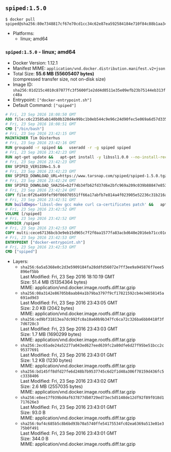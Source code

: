 ## `spiped:1.5.0`

```console
$ docker pull spiped@sha256:80e7348817cf67e70cd1cc34c62e87ea592584184e710f84c88b1aa34117af2b
```

-	Platforms:
	-	linux; amd64

### `spiped:1.5.0` - linux; amd64

-	Docker Version: 1.12.1
-	Manifest MIME: `application/vnd.docker.distribution.manifest.v2+json`
-	Total Size: **55.6 MB (55605407 bytes)**  
	(compressed transfer size, not on-disk size)
-	Image ID: `sha256:01d215c4010c87077fc3f5600f1e2dd4d0511e35e09efb23b75144eb313fc48a`
-	Entrypoint: `["docker-entrypoint.sh"]`
-	Default Command: `["spiped"]`

```dockerfile
# Fri, 23 Sep 2016 18:08:50 GMT
ADD file:c6c23585ab140b0b320d4e99bc1b0eb544c9e96c24d90fec5e069a6d57d335ca in / 
# Fri, 23 Sep 2016 18:08:51 GMT
CMD ["/bin/bash"]
# Fri, 23 Sep 2016 23:42:15 GMT
MAINTAINER Tim Düsterhus
# Fri, 23 Sep 2016 23:42:16 GMT
RUN groupadd -r spiped &&	useradd -r -g spiped spiped
# Fri, 23 Sep 2016 23:42:23 GMT
RUN apt-get update &&	apt-get install -y libssl1.0.0 --no-install-recommends &&	rm -rf /var/lib/apt/lists/*
# Fri, 23 Sep 2016 23:42:23 GMT
ENV SPIPED_VERSION=1.5.0
# Fri, 23 Sep 2016 23:42:23 GMT
ENV SPIPED_DOWNLOAD_URL=https://www.tarsnap.com/spiped/spiped-1.5.0.tgz
# Fri, 23 Sep 2016 23:42:24 GMT
ENV SPIPED_DOWNLOAD_SHA256=b2f74b34fb62fd37d6e2bfc969a209c039b88847e853a49e91768dec625facd7
# Fri, 23 Sep 2016 23:42:24 GMT
COPY file:0f26a499fef90f06070551ff66a17abfb7e814a4f023905e52236c31b216a7bb in /0001-Fix-docker-stop-issue.patch 
# Fri, 23 Sep 2016 23:42:51 GMT
RUN buildDeps='libssl-dev gcc make curl ca-certificates patch' &&	apt-get update && apt-get install -y $buildDeps --no-install-recommends &&	rm -rf /var/lib/apt/lists/* &&	curl -fsSL "$SPIPED_DOWNLOAD_URL" -o spiped.tar.gz &&	echo "$SPIPED_DOWNLOAD_SHA256 spiped.tar.gz" |sha256sum -c - &&	mkdir -p /usr/local/src/spiped &&	tar xzf "spiped.tar.gz" -C /usr/local/src/spiped --strip-components=1 &&	rm "spiped.tar.gz" &&	patch -p1 -d /usr/local/src/spiped/ < /0001-Fix-docker-stop-issue.patch &&	make -C /usr/local/src/spiped &&	make -C /usr/local/src/spiped install &&	rm -rf /usr/local/src/spiped &&	apt-get purge -y --auto-remove $buildDeps
# Fri, 23 Sep 2016 23:42:52 GMT
VOLUME [/spiped]
# Fri, 23 Sep 2016 23:42:52 GMT
WORKDIR /spiped
# Fri, 23 Sep 2016 23:42:53 GMT
COPY multi:cece67136bcb3e9eb15d965c7f2f0aa1577fa83acbd640e2016eb71cc01e0cfa in /usr/local/bin/ 
# Fri, 23 Sep 2016 23:42:53 GMT
ENTRYPOINT ["docker-entrypoint.sh"]
# Fri, 23 Sep 2016 23:42:53 GMT
CMD ["spiped"]
```

-	Layers:
	-	`sha256:6a5a5368e0c2d3e5909184fa28ddfd56072e7ff3ee9a945876f7eee5896ef5bb`  
		Last Modified: Fri, 23 Sep 2016 18:10:19 GMT  
		Size: 51.4 MB (51354364 bytes)  
		MIME: application/vnd.docker.image.rootfs.diff.tar.gzip
	-	`sha256:08a3142e86705b8aab84a1b79ba3797f9cf17821592cb4e34658145a691ad9d3`  
		Last Modified: Fri, 23 Sep 2016 23:43:05 GMT  
		Size: 2.0 KB (2042 bytes)  
		MIME: application/vnd.docker.image.rootfs.diff.tar.gzip
	-	`sha256:ed9bf31813ea7dc992fc0a10a60b9b347fc6ca72c326ba6bb0418f3f7d6728c3`  
		Last Modified: Fri, 23 Sep 2016 23:43:03 GMT  
		Size: 1.7 MB (1690299 bytes)  
		MIME: application/vnd.docker.image.rootfs.diff.tar.gzip
	-	`sha256:2ec65ade24a52277a043ed627eed639fc2a80dfe6d27f95be51bcc2c95377691`  
		Last Modified: Fri, 23 Sep 2016 23:43:01 GMT  
		Size: 1.2 KB (1230 bytes)  
		MIME: application/vnd.docker.image.rootfs.diff.tar.gzip
	-	`sha256:bd145ff8dfd27fe6d248b7b9537745c6d2f1d48a306f78159d436fc5c3338406`  
		Last Modified: Fri, 23 Sep 2016 23:43:02 GMT  
		Size: 2.6 MB (2557035 bytes)  
		MIME: application/vnd.docker.image.rootfs.diff.tar.gzip
	-	`sha256:e8ee17f939bd4af637877db0729ed73ec5d5148de12df92f89f018d1717626e3`  
		Last Modified: Fri, 23 Sep 2016 23:43:01 GMT  
		Size: 93.0 B  
		MIME: application/vnd.docker.image.rootfs.diff.tar.gzip
	-	`sha256:9af4c685b5c8b6bd93b70a5740ffe54175534fc02ea6369a513e01e375b0f491`  
		Last Modified: Fri, 23 Sep 2016 23:43:01 GMT  
		Size: 344.0 B  
		MIME: application/vnd.docker.image.rootfs.diff.tar.gzip
